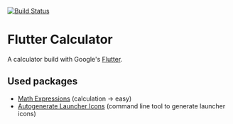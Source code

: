 [![Build Status](https://travis-ci.org/mobileappdevhm/calc-RedTo.svg?branch=master)](https://travis-ci.org/mobileappdevhm/calc-RedTo)


# Flutter Calculator

A calculator build with Google's [Flutter](https://flutter.io/).

## Used packages

- [Math Expressions](https://pub.dartlang.org/packages/math_expressions) (calculation -> easy)
- [Autogenerate Launcher Icons](https://pub.dartlang.org/packages/flutter_launcher_icons) (command line tool to generate launcher icons)
